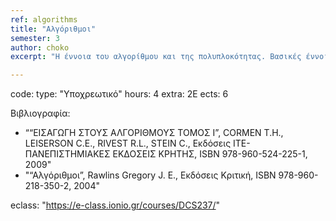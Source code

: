 ```yaml
---
ref: algorithms
title: "Αλγόριθμοι"
semester: 3
author: choko
excerpt: "Η έννοια του αλγορίθμου και της πολυπλοκότητας. Βασικές έννοιες της ανάλυσης αλγορίθμων. Μαθηματικό υπόβαθρο. Τεχνικές επίλυσης αναδρομικών εξισώσεων. Τεχνικές σχεδίασης αλγορίθμων. Η τεχνική «διαίρει και βασίλευε». Ο αλγόριθμος της συγχώνευσης. Ο αλγόριθμος της γρήγορης ταξινόμησης. Ελάχιστος χρόνος εκτέλεσης αλγορίθμων διάταξης. Πολλαπλασιασμός αριθμών και πινάκων. Η τεχνική του δυναμικού προγραμματισμού. Ιδιότητα βέλτιστων επιμέρους δομών. Το πρόβλημα του πολλαπλασιασμού ακολουθίας πινάκων. Το ακέραιο πρόβλημα του σακιδίου. Το πρόβλημα της διαμέρισης. Η άπληστη τεχνική. Δρομολόγηση εργασιών, απληστία και ρέστα, το κλασματικό πρόβλημα του σακιδίου. Θεωρία Γραφημάτων. Αναπαράσταση γραφημάτων, αλγόριθμοι εξερεύνησης γραφημάτων. Αναζήτηση πρώτα σε πλάτος, αναζήτηση πρώτα σε βάθος. Τοπολογική ταξινόμηση. Ελάχιστα επικαλύπτοντα δένδρα. Άπληστος υπολογισμός ελάχιστου επικαλύπτοντος δέντρου. Συντομότερα μονοπάτια. Συντομότερα μονοπάτια μοναδικής πηγής. Συντομότερα μονοπάτια για όλα τα ζεύγη κορυφών. Οπισθοδρόμηση. Διακλάδωση και Φράξιμο. Βασικοί αλγόριθμοι συμβολοσειρών. Εισαγωγή στη Θεωρία Υπολογιστικής Πολυπλοκότητας."

---
```


code: 
type: "Υποχρεωτικό"
hours: 4
extra: 2Ε
ects: 6

Βιβλιογραφία: 
  - ““ΕΙΣΑΓΩΓΗ ΣΤΟΥΣ ΑΛΓΟΡΙΘΜΟΥΣ ΤΟΜΟΣ Ι”, CORMEN T.H., LEISERSON C.E., RIVEST R.L., STEIN C., Εκδόσεις ΙΤΕ-ΠΑΝΕΠΙΣΤΗΜΙΑΚΕΣ ΕΚΔΟΣΕΙΣ ΚΡΗΤΗΣ, ISBN 978-960-524-225-1, 2009"
  - "“Αλγόριθμοι”, Rawlins Gregory J. E., Εκδόσεις Κριτική, ISBN 978-960-218-350-2, 2004"
  
eclass: "https://e-class.ionio.gr/courses/DCS237/"
